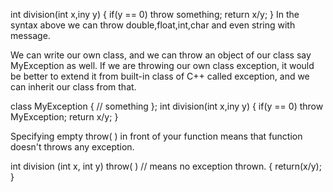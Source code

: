 int division(int x,iny y)
{
    if(y == 0)
        throw something;
    return x/y;
}
In the syntax above we can throw double,float,int,char and even string with message.

We can write our own class, and we can throw an object of our class say MyException as well. If we are throwing our own class exception, it would be better to extend it from built-in class of C++ called exception, and we can inherit our class from that.

class MyException
{
    // something
};
int division(int x,iny y)
{
    if(y == 0)
        throw MyException;
    return x/y;
}

Specifying empty throw( ) in front of your function means that function doesn't throws any exception.

int division (int x, int y) throw( ) // means no exception thrown.
{
    return(x/y);
}
